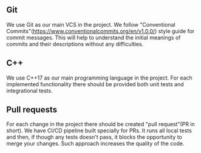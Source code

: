 ## Git

We use Git as our main VCS in the project. We follow "Conventional Commits"(https://www.conventionalcommits.org/en/v1.0.0/) style guide for commit messages. This will help to understand the initial meanings of commits and their descriptions without any difficulties. 

## C++

We use C++17 as our main programming language in the project. For each implemented functionality there should be provided both unit tests and integrational tests. 

## Pull requests

For each change in the project there should be created "pull request"(PR in short). We have CI/CD pipeline built specially for PRs. It runs all local tests and then, if though any tests doesn't pass, it blocks the opportunity to merge your changes. Such approach increases the quality of the code.



